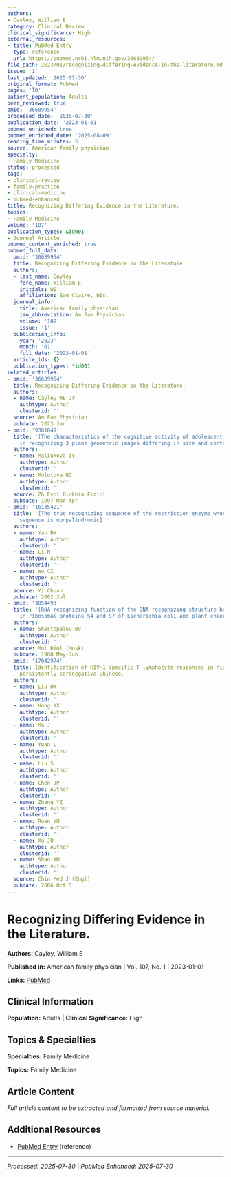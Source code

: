 ```yaml
---
authors:
- Cayley, William E
category: Clinical Review
clinical_significance: High
external_resources:
- title: PubMed Entry
  type: reference
  url: https://pubmed.ncbi.nlm.nih.gov/36689954/
file_path: 2023/01/recognizing-differing-evidence-in-the-literature.md
issue: '1'
last_updated: '2025-07-30'
original_format: PubMed
pages: '10'
patient_population: Adults
peer_reviewed: true
pmid: '36689954'
processed_date: '2025-07-30'
publication_date: '2023-01-01'
pubmed_enriched: true
pubmed_enriched_date: '2025-08-09'
reading_time_minutes: 5
source: American family physician
specialty:
- Family Medicine
status: processed
tags:
- clinical-review
- family-practice
- clinical-medicine
- pubmed-enhanced
title: Recognizing Differing Evidence in the Literature.
topics:
- Family Medicine
volume: '107'
publication_types: &id001
- Journal Article
pubmed_content_enriched: true
pubmed_full_data:
  pmid: '36689954'
  title: Recognizing Differing Evidence in the Literature.
  authors:
  - last_name: Cayley
    fore_name: William E
    initials: WE
    affiliation: Eau Claire, Wis.
  journal_info:
    title: American family physician
    iso_abbreviation: Am Fam Physician
    volume: '107'
    issue: '1'
  publication_info:
    year: '2023'
    month: '01'
    full_date: '2023-01-01'
  article_ids: {}
  publication_types: *id001
related_articles:
- pmid: '36689954'
  title: Recognizing Differing Evidence in the Literature.
  authors:
  - name: Cayley WE Jr
    authtype: Author
    clusterid: ''
  source: Am Fam Physician
  pubdate: 2023 Jan
- pmid: '9381849'
  title: '[The characteristics of the cognitive activity of adolescent chimpanzees
    in recognizing 3 plane geometric images differing in size and content].'
  authors:
  - name: Maliukova IV
    authtype: Author
    clusterid: ''
  - name: Molotova NG
    authtype: Author
    clusterid: ''
  source: Zh Evol Biokhim Fiziol
  pubdate: 1997 Mar-Apr
- pmid: '16135421'
  title: '[The true recognizing sequence of the restriction enzyme whose recognizing
    sequence is nonpalindromic].'
  authors:
  - name: Yan BX
    authtype: Author
    clusterid: ''
  - name: Li N
    authtype: Author
    clusterid: ''
  - name: Wu CX
    authtype: Author
    clusterid: ''
  source: Yi Chuan
  pubdate: 2002 Jul
- pmid: '3054493'
  title: '[RNA-recognizing function of the DNA-recognizing structure helix-turn-helix
    in ribosomal proteins S4 and S7 of Escherichia coli and plant chloroplasts].'
  authors:
  - name: Shestopalov BV
    authtype: Author
    clusterid: ''
  source: Mol Biol (Mosk)
  pubdate: 1988 May-Jun
- pmid: '17042974'
  title: Identification of HIV-1 specific T lymphocyte responses in highly exposed
    persistently seronegative Chinese.
  authors:
  - name: Liu HW
    authtype: Author
    clusterid: ''
  - name: Hong KX
    authtype: Author
    clusterid: ''
  - name: Ma J
    authtype: Author
    clusterid: ''
  - name: Yuan L
    authtype: Author
    clusterid: ''
  - name: Liu S
    authtype: Author
    clusterid: ''
  - name: Chen JP
    authtype: Author
    clusterid: ''
  - name: Zhang YZ
    authtype: Author
    clusterid: ''
  - name: Ruan YH
    authtype: Author
    clusterid: ''
  - name: Xu JQ
    authtype: Author
    clusterid: ''
  - name: Shao YM
    authtype: Author
    clusterid: ''
  source: Chin Med J (Engl)
  pubdate: 2006 Oct 5
---
```


# Recognizing Differing Evidence in the Literature.

**Authors:** Cayley, William E

**Published in:** American family physician | Vol. 107, No. 1 | 2023-01-01

**Links:** [PubMed](https://pubmed.ncbi.nlm.nih.gov/36689954/)

## Clinical Information

**Population:** Adults | **Clinical Significance:** High

## Topics & Specialties

**Specialties:** Family Medicine

**Topics:** Family Medicine

## Article Content

*Full article content to be extracted and formatted from source material.*

## Additional Resources

- [PubMed Entry](https://pubmed.ncbi.nlm.nih.gov/36689954/) (reference)

---

*Processed: 2025-07-30* | *PubMed Enhanced: 2025-07-30*

